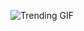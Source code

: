 ![Trending GIF](https://media0.giphy.com/media/v1.Y2lkPThiYjIxNzcyMXVnbWpkM2MyYmRhcnJqMW5lam50bDBma2VpYTNrOXZobGVtcGtqNCZlcD12MV9naWZzX3NlYXJjaCZjdD1n/rplvK3z0IzLqBxVJWk/giphy.gif)
